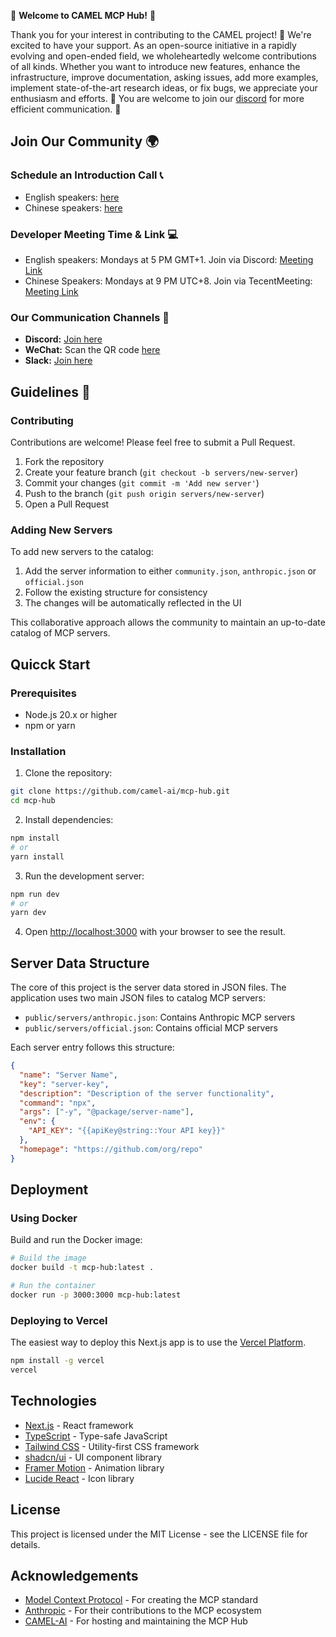 🐫 **Welcome to CAMEL MCP Hub!** 🐫

Thank you for your interest in contributing to the CAMEL project! 🎉 We're excited to have your support. As an open-source initiative in a rapidly evolving and open-ended field, we wholeheartedly welcome contributions of all kinds. Whether you want to introduce new features, enhance the infrastructure, improve documentation, asking issues, add more examples, implement state-of-the-art research ideas, or fix bugs, we appreciate your enthusiasm and efforts. 🙌  You are welcome to join our [discord](https://discord.camel-ai.org/) for more efficient communication. 💬

## Join Our Community 🌍

### Schedule an Introduction Call 📞 
- English speakers: [here](https://cal.com/wendong-fan-5yu7x5/30min)
- Chinese speakers: [here](https://cal.com/wendong-fan-5yu7x5/30min)

### Developer Meeting Time & Link 💻
- English speakers: Mondays at 5 PM GMT+1. Join via Discord: [Meeting Link](https://discord.gg/FFe4nB8MJj?event=1313319275708289034)
- Chinese Speakers: Mondays at 9 PM UTC+8. Join via TecentMeeting: [Meeting Link](https://meeting.tencent.com/dm/057wap1eeCSY)

### Our Communication Channels 💬
- **Discord:** [Join here](https://discord.camel-ai.org/)
- **WeChat:** Scan the QR code [here](https://ghli.org/camel/wechat.png)
- **Slack:** [Join here](https://join.slack.com/t/camel-ai/shared_invite/zt-2g7xc41gy-_7rcrNNAArIP6sLQqldkqQ)

## Guidelines 📝
### Contributing

Contributions are welcome! Please feel free to submit a Pull Request.

1. Fork the repository
2. Create your feature branch (`git checkout -b servers/new-server`)
3. Commit your changes (`git commit -m 'Add new server'`)
4. Push to the branch (`git push origin servers/new-server`)
5. Open a Pull Request

### Adding New Servers

To add new servers to the catalog:

1. Add the server information to either `community.json`, `anthropic.json` or `official.json`
2. Follow the existing structure for consistency
3. The changes will be automatically reflected in the UI

This collaborative approach allows the community to maintain an up-to-date catalog of MCP servers.

## Quicck Start

### Prerequisites

- Node.js 20.x or higher
- npm or yarn

### Installation

1. Clone the repository:

```bash
git clone https://github.com/camel-ai/mcp-hub.git
cd mcp-hub
```

2. Install dependencies:

```bash
npm install
# or
yarn install
```

3. Run the development server:

```bash
npm run dev
# or
yarn dev
```

4. Open [http://localhost:3000](http://localhost:3000) with your browser to see the result.

## Server Data Structure

The core of this project is the server data stored in JSON files. The application uses two main JSON files to catalog MCP servers:

- `public/servers/anthropic.json`: Contains Anthropic MCP servers
- `public/servers/official.json`: Contains official MCP servers

Each server entry follows this structure:

```json
{
  "name": "Server Name",
  "key": "server-key",
  "description": "Description of the server functionality",
  "command": "npx",
  "args": ["-y", "@package/server-name"],
  "env": {
    "API_KEY": "{{apiKey@string::Your API key}}"
  },
  "homepage": "https://github.com/org/repo"
}
```

## Deployment

### Using Docker

Build and run the Docker image:

```bash
# Build the image
docker build -t mcp-hub:latest .

# Run the container
docker run -p 3000:3000 mcp-hub:latest
```

### Deploying to Vercel

The easiest way to deploy this Next.js app is to use the [Vercel Platform](https://vercel.com/new?utm_medium=default-template&filter=next.js&utm_source=create-next-app&utm_campaign=create-next-app-readme).

```bash
npm install -g vercel
vercel
```

## Technologies

- [Next.js](https://nextjs.org/) - React framework
- [TypeScript](https://www.typescriptlang.org/) - Type-safe JavaScript
- [Tailwind CSS](https://tailwindcss.com/) - Utility-first CSS framework
- [shadcn/ui](https://ui.shadcn.com/) - UI component library
- [Framer Motion](https://www.framer.com/motion/) - Animation library
- [Lucide React](https://lucide.dev/) - Icon library

## License

This project is licensed under the MIT License - see the LICENSE file for details.

## Acknowledgements

- [Model Context Protocol](https://github.com/modelcontextprotocol) - For creating the MCP standard
- [Anthropic](https://www.anthropic.com/) - For their contributions to the MCP ecosystem
- [CAMEL-AI](https://camel-ai.org/) - For hosting and maintaining the MCP Hub
